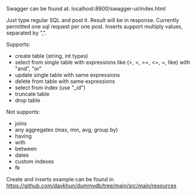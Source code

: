 Swagger can be found at: localhost:8900/swagger-ui/index.html

Just type regular SQL and post it. Result will be in response. Currently permitted one sql request per one post. 
Inserts support multiply values, separated by ",".

Supports:
- create table (string, int types)
- select from single table with expressions like (>, <, >=, <=, =, like) with "and", "or"
- update single table with same expressions
- delete from table with same expressions
- select from index (use "_id")
- truncate table
- drop table

Not supports: 
- joins
- any aggregates (max, min, avg, group by)
- having
- with
- between
- dates
- custom indexes
- fk

Create and inserts example can be found in https://github.com/davkhun/dummydb/tree/main/src/main/resources 
